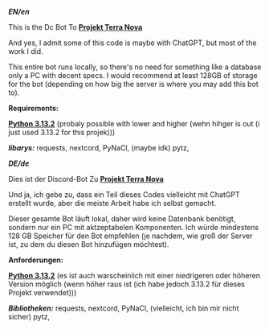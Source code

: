 ***EN/en***

This is the Dc Bot To **[Projekt Terra Nova](not_now)**

And yes, I admit some of this code is maybe with ChatGPT, but most of the work I did.

This entire bot runs locally, so there's no need for something like a database only a PC with decent specs. I would recommend at least 128GB of storage for the bot (depending on how big the server is where you may add this bot to).

**Requirements:**

**[Python 3.13.2](https://www.python.org/downloads/release/python-3132/)** (probaly possible with lower and higher (wehn hihger is out (i just used 3.13.2 for this projek)))

***libarys:***
	requests,
	nextcord,
	PyNaCl, (maybe idk)
	pytz,

***DE/de***

Dies ist der Discord-Bot Zu **[Projekt Terra Nova](Noch_Nicht)**

Und ja, ich gebe zu, dass ein Teil dieses Codes vielleicht mit ChatGPT erstellt wurde, aber die meiste Arbeit habe ich selbst gemacht.

Dieser gesamte Bot läuft lokal, daher wird keine Datenbank benötigt, sondern nur ein PC mit aktzeptabelen Komponenten. Ich würde mindestens 128 GB Speicher für den Bot empfehlen (je nachdem, wie groß der Server ist, zu dem du diesen Bot hinzufügen möchtest).

**Anforderungen:**

**[Python 3.13.2](https://www.python.org/downloads/release/python-3132/)** (es ist auch warscheinlich mit einer niedrigeren oder höheren Version möglich (wenn höher raus ist (ich habe jedoch 3.13.2 für dieses Projekt verwendet)))

***Bibliotheken:***
	requests,
	nextcord,
	PyNaCl, (vielleicht, ich bin mir nicht sicher)
	pytz,
